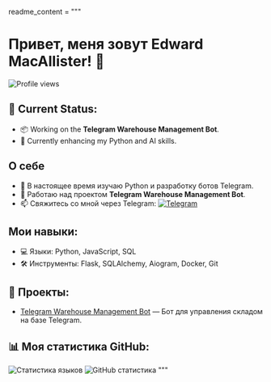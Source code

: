 readme_content = """
# Привет, меня зовут Edward MacAllister! 👋

![Profile views](https://komarev.com/ghpvc/?username=EdwardMacAllister&color=brightgreen)

## 🚧 Current Status:
- 📦 Working on the **Telegram Warehouse Management Bot**.
- 🌱 Currently enhancing my Python and AI skills.

## О себе
- 🌱 В настоящее время изучаю Python и разработку ботов Telegram.
- 🔭 Работаю над проектом **Telegram Warehouse Management Bot**.
- 📫 Свяжитесь со мной через Telegram: [![Telegram](https://img.shields.io/badge/Telegram-blue?style=flat&logo=telegram)](https://t.me/EdwardMacAllister)

## Мои навыки:
- 💻 Языки: Python, JavaScript, SQL
- 🛠️ Инструменты: Flask, SQLAlchemy, Aiogram, Docker, Git

## 🚀 Проекты:
- [Telegram Warehouse Management Bot](https://github.com/EdwardMacAllister/telegram-warehouse-bot) — Бот для управления складом на базе Telegram.

## 📊 Моя статистика GitHub:

![Статистика языков](https://github-readme-stats.vercel.app/api/top-langs/?username=EdwardMacAllister&layout=compact&theme=radical)
![GitHub статистика](https://github-readme-stats.vercel.app/api?username=EdwardMacAllister&show_icons=true&theme=radical)
"""

